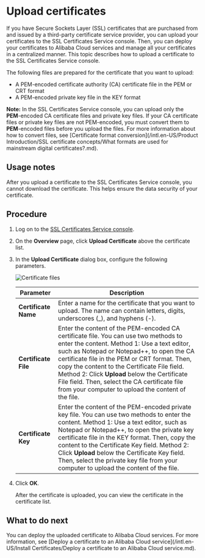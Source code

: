 # Upload certificates

If you have Secure Sockets Layer \(SSL\) certificates that are purchased from and issued by a third-party certificate service provider, you can upload your certificates to the SSL Certificates Service console. Then, you can deploy your certificates to Alibaba Cloud services and manage all your certificates in a centralized manner. This topic describes how to upload a certificate to the SSL Certificates Service console.

The following files are prepared for the certificate that you want to upload:

-   A PEM-encoded certificate authority \(CA\) certificate file in the PEM or CRT format
-   A PEM-encoded private key file in the KEY format

**Note:** In the SSL Certificates Service console, you can upload only the **PEM**-encoded CA certificate files and private key files. If your CA certificate files or private key files are not PEM-encoded, you must convert them to **PEM**-encoded files before you upload the files. For more information about how to convert files, see [Certificate format conversion](/intl.en-US/Product Introduction/SSL certificate concepts/What formats are used for mainstream digital certificates?.md).

## Usage notes

After you upload a certificate to the SSL Certificates Service console, you cannot download the certificate. This helps ensure the data security of your certificate.

## Procedure

1.  Log on to the [SSL Certificates Service console](https://yundunnext.console.aliyun.com/?p=cas).

2.  On the **Overview** page, click **Upload Certificate** above the certificate list.

3.  In the **Upload Certificate** dialog box, configure the following parameters.

    ![Certificate files](https://static-aliyun-doc.oss-accelerate.aliyuncs.com/assets/img/en-US/4626116061/p33466.png)

    |Parameter|Description|
    |---------|-----------|
    |**Certificate Name**|Enter a name for the certificate that you want to upload. The name can contain letters, digits, underscores \(\_\), and hyphens \(-\). |
    |**Certificate File**|Enter the content of the PEM-encoded CA certificate file. You can use two methods to enter the content. Method 1: Use a text editor, such as Notepad or Notepad++, to open the CA certificate file in the PEM or CRT format. Then, copy the content to the Certificate File field. Method 2: Click **Upload** below the Certificate File field. Then, select the CA certificate file from your computer to upload the content of the file. |
    |**Certificate Key**|Enter the content of the PEM-encoded private key file. You can use two methods to enter the content. Method 1: Use a text editor, such as Notepad or Notepad++, to open the private key certificate file in the KEY format. Then, copy the content to the Certificate Key field. Method 2: Click **Upload** below the Certificate Key field. Then, select the private key file from your computer to upload the content of the file. |

4.  Click **OK**.

    After the certificate is uploaded, you can view the certificate in the certificate list.


## What to do next

You can deploy the uploaded certificate to Alibaba Cloud services. For more information, see [Deploy a certificate to an Alibaba Cloud service](/intl.en-US/Install Certificates/Deploy a certificate to an Alibaba Cloud service.md).

